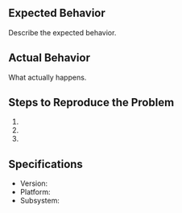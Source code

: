 ## Expected Behavior

Describe the expected behavior.

## Actual Behavior

What actually happens.

## Steps to Reproduce the Problem

 1.
 1.
 1.

## Specifications

  - Version:
  - Platform:
  - Subsystem:
